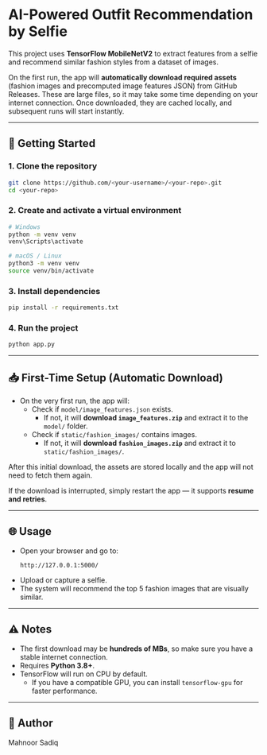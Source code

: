 # AI-Powered Outfit Recommendation by Selfie

This project uses **TensorFlow MobileNetV2** to extract features from a selfie and recommend similar fashion styles from a dataset of images.  

On the first run, the app will **automatically download required assets** (fashion images and precomputed image features JSON) from GitHub Releases. These are large files, so it may take some time depending on your internet connection. Once downloaded, they are cached locally, and subsequent runs will start instantly.

---

## 🚀 Getting Started

### 1. Clone the repository
```bash
git clone https://github.com/<your-username>/<your-repo>.git
cd <your-repo>
```

### 2. Create and activate a virtual environment
```bash
# Windows
python -m venv venv
venv\Scripts\activate

# macOS / Linux
python3 -m venv venv
source venv/bin/activate
```

### 3. Install dependencies
```bash
pip install -r requirements.txt
```

### 4. Run the project
```bash
python app.py
```

---

## 📥 First-Time Setup (Automatic Download)

- On the very first run, the app will:
  - Check if `model/image_features.json` exists.  
    - If not, it will **download `image_features.zip`** and extract it to the `model/` folder.  
  - Check if `static/fashion_images/` contains images.  
    - If not, it will **download `fashion_images.zip`** and extract it to `static/fashion_images/`.  

After this initial download, the assets are stored locally and the app will not need to fetch them again.

If the download is interrupted, simply restart the app — it supports **resume and retries**.

---

## 🌐 Usage

- Open your browser and go to:
  ```
  http://127.0.0.1:5000/
  ```
- Upload or capture a selfie.  
- The system will recommend the top 5 fashion images that are visually similar.  

---

## ⚠️ Notes

- The first download may be **hundreds of MBs**, so make sure you have a stable internet connection.  
- Requires **Python 3.8+**.  
- TensorFlow will run on CPU by default.  
  - If you have a compatible GPU, you can install `tensorflow-gpu` for faster performance.  

---

## 📄 Author
Mahnoor Sadiq

